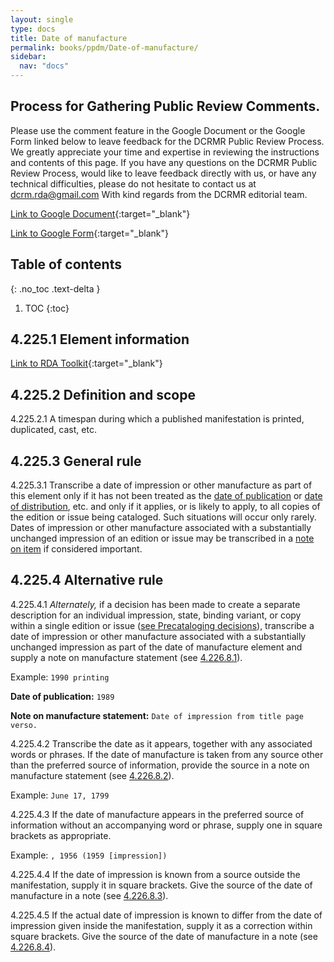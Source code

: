 ```yaml
---
layout: single
type: docs
title: Date of manufacture
permalink: books/ppdm/Date-of-manufacture/
sidebar:
  nav: "docs"
---
```


## Process for Gathering Public Review Comments.
Please use the comment feature in the Google Document or the Google Form linked below to leave feedback for the DCRMR Public Review Process.  We greatly appreciate your time and expertise in reviewing the instructions and contents of this page.  If you have any questions on the DCRMR Public Review Process, would like to leave feedback directly with us, or have any technical difficulties, please do not hesitate to contact us at dcrm.rda@gmail.com  With kind regards from the DCRMR editorial team.

[Link to Google Document](https://docs.google.com/document/d/1or802G8i-2DuPzcUm6oOqotpx2hrCmWTQCJXXfTnixE/edit){:target="_blank"}

[Link to Google Form](https://docs.google.com/forms/d/e/1FAIpQLSdNtJkbY1mngdTcvCoB7zZcpaIuuKHvlbyiidP-QunDy14VcQ/viewform){:target="_blank"}

## Table of contents
{: .no_toc .text-delta }

1. TOC
{:toc}

## 4.225.1 Element information

[Link to RDA Toolkit](https://beta.rdatoolkit.org/Content/Index?externalId=en-US_ala-f6396d3f-6883-3ad2-84f1-d0714cfd42a0){:target="_blank"}

## 4.225.2 Definition and scope

<a name="4.225.2.1">4.225.2.1</a> A timespan during which a published manifestation is printed, duplicated, cast, etc.

## 4.225.3 General rule

<a name="4.225.3.1">4.225.3.1</a> Transcribe a date of impression or other manufacture as part of this element only if it has not been treated as the [date of publication](/DCRMR/books/ppdm/Date-of-publication/) or [date of distribution](/DCRMR/books/ppdm/Date-of-distribution/), etc. and only if it applies, or is likely to apply, to all copies of the edition or issue being cataloged. Such situations will occur only rarely. Dates of impression or other manufacture associated with a substantially unchanged impression of an edition or issue may be transcribed in a [note on item](/DCRMR/books/ppdm/notes-on-items/Note-on-item/) if considered important.

## 4.225.4 Alternative rule

<a name="4.225.4.1">4.225.4.1</a> *Alternately,* if a decision has been made to create a separate description for an individual impression, state, binding variant, or copy within a single edition or issue ([see Precataloging decisions](/DCRMR/books/introduction/Precataloging-decisions/)), transcribe a date of impression or other manufacture associated with a substantially unchanged impression as part of the date of manufacture element and supply a note on manufacture statement (see [4.226.8.1](/DCRMR/books/ppdm/Note-on-manufacture-statement/#4.226.8.1)).

Example: `1990 printing`

**Date of publication:** `1989`

**Note on manufacture statement:** `Date of impression from title page verso.`

<a name="4.225.4.2">4.225.4.2</a> Transcribe the date as it appears, together with any associated words or phrases. If the date of manufacture is taken from any source other than the preferred source of information, provide the source in a note on manufacture statement (see [4.226.8.2](/DCRMR/books/ppdm/Note-on-manufacture-statement/#4.226.8.2)). 

Example: `June 17, 1799`

<a name="4.225.4.3">4.225.4.3</a> If the date of manufacture appears in the preferred source of information without an accompanying word or phrase, supply one in square brackets as appropriate.

Example: `, 1956 (1959 [impression])`

<a name="4.225.4.4">4.225.4.4</a> If the date of impression is known from a source outside the manifestation, supply it in square brackets. Give the source of the date of manufacture in a note (see [4.226.8.3](/DCRMR/books/ppdm/Note-on-manufacture-statement/#4.226.8.3)).

<a name="4.225.4.5">4.225.4.5</a> If the actual date of impression is known to differ from the date of impression given inside the manifestation, supply it as a correction within square brackets. Give the source of the date of manufacture in a note (see [4.226.8.4](/DCRMR/books/ppdm/Note-on-manufacture-statement/#4.226.8.4)).